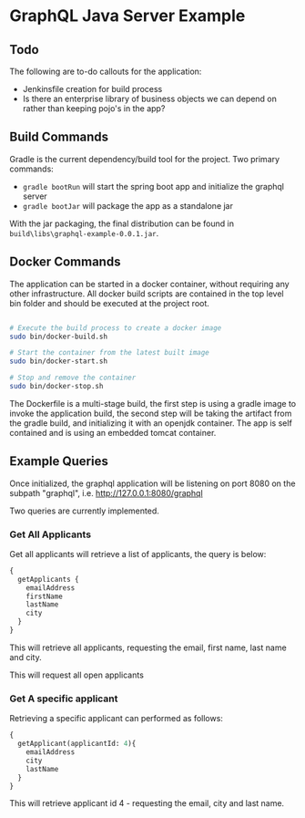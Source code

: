 # GraphQL Java Server Example

## Todo

The following are to-do callouts for the application:

* Jenkinsfile creation for build process
* Is there an enterprise library of business objects we can depend on rather than keeping pojo's in the app?

## Build Commands

Gradle is the current dependency/build tool for the project.  Two primary commands:

* `gradle bootRun` will start the spring boot app and initialize the graphql server
* `gradle bootJar` will package the app as a standalone jar

With the jar packaging, the final distribution can be found in `build\libs\graphql-example-0.0.1.jar`.

## Docker Commands

The application can be started in a docker container, without requiring any other infrastructure.  All docker build scripts are contained in the top level bin folder and should be executed at the project root.

```bash

# Execute the build process to create a docker image
sudo bin/docker-build.sh

# Start the container from the latest built image
sudo bin/docker-start.sh

# Stop and remove the container
sudo bin/docker-stop.sh

```

The Dockerfile is a multi-stage build, the first step is using a gradle image to invoke the application build, the second step will be taking the artifact from the gradle build, and initializing it with an openjdk container.  The app is self contained and is using an embedded tomcat container.

## Example Queries

Once initialized, the graphql application will be listening on port 8080 on the subpath "graphql", i.e. http://127.0.0.1:8080/graphql

Two queries are currently implemented.

### Get All Applicants

Get all applicants will retrieve a list of applicants, the query is below:

```graphql
{
  getApplicants {
    emailAddress
    firstName
    lastName
    city
  }
}
```

This will retrieve all applicants, requesting the email, first name, last name and city.

This will request all open applicants

### Get A specific applicant

Retrieving a specific applicant can performed as follows:

```graphql
{
  getApplicant(applicantId: 4){
    emailAddress
    city
    lastName
  }
}
```

This will retrieve applicant id 4 - requesting the email, city and last name.

